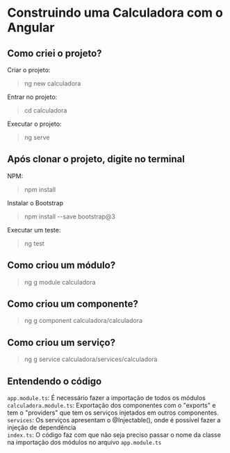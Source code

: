 # Construindo uma Calculadora com o Angular
## Como criei o projeto?
Criar o projeto:
>ng new calculadora

Entrar no projeto:
>cd calculadora

Executar o projeto:
>ng serve

## Após clonar o projeto, digite no terminal
NPM:
>npm install

Instalar o Bootstrap
>npm install --save bootstrap@3

Executar um teste:
>ng test

## Como criou um módulo?
>ng g module calculadora

## Como criou um componente?
>ng g component calculadora/calculadora

## Como criou um serviço?
>ng g service calculadora/services/calculadora

## Entendendo o código
`app.module.ts`: É necessário fazer a importação de todos os módulos <br>
`calculadora.module.ts`: Exportação dos componentes com o "exports" e tem o "providers" que tem os serviços injetados em outros componentes. <br>
`services`: Os serviços apresentam o @Injectable(), onde é possível fazer a injeção de dependência <br>
`index.ts`: O código faz com que não seja preciso passar o nome da classe na importação dos módulos no arquivo `app.module.ts` <br>


